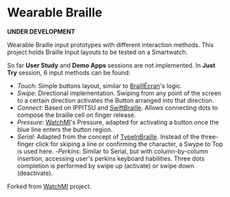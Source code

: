 # Wearable Braille

**UNDER DEVELOPMENT**

Wearable Braille input prototypes with different interaction methods. This project holds Braille Input layouts to be tested on a Smartwatch.

So far **User Study** and **Demo Apps** sessions are not implemented. In **Just Try** session, 6 input methods can be found:
 - _Touch_: Simple buttons layout, similar to [BraillÉcran](https://github.com/mateuswetah/BrailleEcran)'s logic.
 - _Swipe_: Directional implementation. Swiping from any point of the screen to a certain direction activates the Button arranged into that direction.
 - _Connect_: Based on IPPITSU and [SwiftBraille](http://en.swiftbraille.com/). Allows connecting dots to compose the braille cell on finger release.
 - _Pressure_: [WatchMI](https://github.com/tcboy88/WatchMI)'s Pressure, adapted for activating a button once the blue line enters the button region. 
 - _Serial_: Adapted from the concept of [TypeInBraille](http://www.everywaretechnologies.com/apps/typeinbraille). Instead of the three-finger click for skiping a line or confirming the character, a Swype to Top is used here.
 -_Perkins_: Similar to Serial, but with column-by-column insertion, accessing user's perkins keyboard habilities. Three dots completion is performed by swipe up (activate) or swipe down (deactivate).

Forked from [WatchMI](https://github.com/tcboy88/WatchMI) project.
